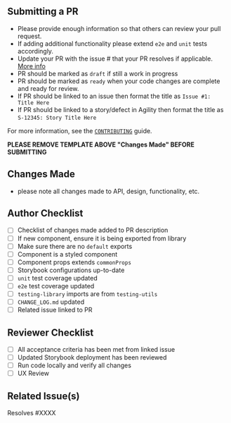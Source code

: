 ## Submitting a PR

- Please provide enough information so that others can review your pull request.
- If adding additional functionality please extend `e2e` and `unit` tests accordingly.
- Update your PR with the issue # that your PR resolves if applicable. [More info](https://docs.github.com/en/github/managing-your-work-on-github/linking-a-pull-request-to-an-issue#linking-a-pull-request-to-an-issue-using-a-keyword.)
- PR should be marked as `draft` if still a work in progress
- PR should be marked as `ready` when your code changes are complete and ready for review.
- If PR should be linked to an issue then format the title as `Issue #1: Title Here`
- If PR should be linked to a story/defect in Agility then format the title as `S-12345: Story Title Here`

For more information, see the [`CONTRIBUTING`](https://github.com/digital-ai/dot-components/blob/master/CONTRIBUTING.md) guide.

**PLEASE REMOVE TEMPLATE ABOVE "Changes Made" BEFORE SUBMITTING**

## Changes Made

- please note all changes made to API, design, functionality, etc.

## Author Checklist

- [ ] Checklist of changes made added to PR description
- [ ] If new component, ensure it is being exported from library
- [ ] Make sure there are no `default` exports
- [ ] Component is a styled component
- [ ] Component props extends `commonProps`
- [ ] Storybook configurations up-to-date
- [ ] `unit` test coverage updated
- [ ] `e2e` test coverage updated
- [ ] `testing-library` imports are from `testing-utils`
- [ ] `CHANGE_LOG.md` updated
- [ ] Related issue linked to PR

## Reviewer Checklist

- [ ] All acceptance criteria has been met from linked issue
- [ ] Updated Storybook deployment has been reviewed
- [ ] Run code locally and verify all changes
- [ ] UX Review

## Related Issue(s)

Resolves #XXXX
